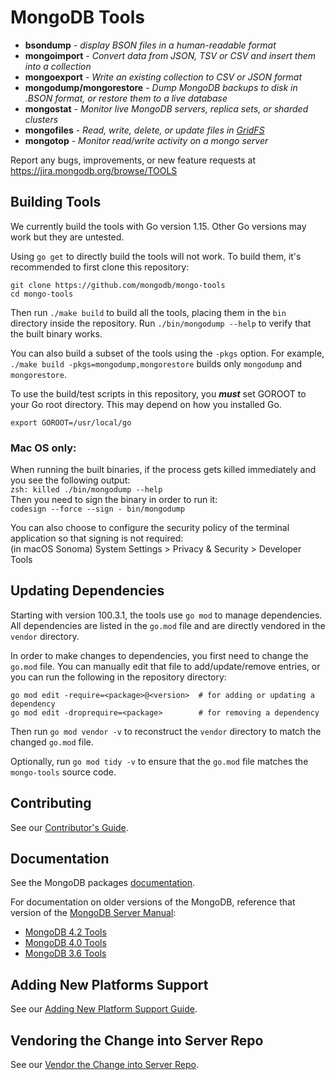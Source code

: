 # MongoDB Tools

- **bsondump** - _display BSON files in a human-readable format_
- **mongoimport** - _Convert data from JSON, TSV or CSV and insert them into a collection_
- **mongoexport** - _Write an existing collection to CSV or JSON format_
- **mongodump/mongorestore** - _Dump MongoDB backups to disk in .BSON format, or restore them to a
  live database_
- **mongostat** - _Monitor live MongoDB servers, replica sets, or sharded clusters_
- **mongofiles** - _Read, write, delete, or update files in
  [GridFS](http://docs.mongodb.org/manual/core/gridfs/)_
- **mongotop** - _Monitor read/write activity on a mongo server_

Report any bugs, improvements, or new feature requests at https://jira.mongodb.org/browse/TOOLS

## Building Tools

We currently build the tools with Go version 1.15. Other Go versions may work but they are untested.

Using `go get` to directly build the tools will not work. To build them, it's recommended to first
clone this repository:

```
git clone https://github.com/mongodb/mongo-tools
cd mongo-tools
```

Then run `./make build` to build all the tools, placing them in the `bin` directory inside the
repository. Run `./bin/mongodump --help` to verify that the built binary works.

You can also build a subset of the tools using the `-pkgs` option. For example,
`./make build -pkgs=mongodump,mongorestore` builds only `mongodump` and `mongorestore`.

To use the build/test scripts in this repository, you **_must_** set GOROOT to your Go root
directory. This may depend on how you installed Go.

```
export GOROOT=/usr/local/go
```

### Mac OS only:

When running the built binaries, if the process gets killed immediately and you see the following
output:  
`zsh: killed ./bin/mongodump --help`  
Then you need to sign the binary in order to run it:  
`codesign --force --sign - bin/mongodump`

You can also choose to configure the security policy of the terminal application so that signing is
not required:  
(in macOS Sonoma) System Settings > Privacy & Security > Developer Tools

## Updating Dependencies

Starting with version 100.3.1, the tools use `go mod` to manage dependencies. All dependencies are
listed in the `go.mod` file and are directly vendored in the `vendor` directory.

In order to make changes to dependencies, you first need to change the `go.mod` file. You can
manually edit that file to add/update/remove entries, or you can run the following in the repository
directory:

```
go mod edit -require=<package>@<version>  # for adding or updating a dependency
go mod edit -droprequire=<package>        # for removing a dependency
```

Then run `go mod vendor -v` to reconstruct the `vendor` directory to match the changed `go.mod`
file.

Optionally, run `go mod tidy -v` to ensure that the `go.mod` file matches the `mongo-tools` source
code.

## Contributing

See our [Contributor's Guide](CONTRIBUTING.md).

## Documentation

See the MongoDB packages [documentation](https://docs.mongodb.org/database-tools/).

For documentation on older versions of the MongoDB, reference that version of the
[MongoDB Server Manual](docs.mongodb.com/manual):

- [MongoDB 4.2 Tools](https://docs.mongodb.org/v4.2/reference/program)
- [MongoDB 4.0 Tools](https://docs.mongodb.org/v4.0/reference/program)
- [MongoDB 3.6 Tools](https://docs.mongodb.org/v3.6/reference/program)

## Adding New Platforms Support

See our [Adding New Platform Support Guide](PLATFORMSUPPORT.md).

## Vendoring the Change into Server Repo

See our [Vendor the Change into Server Repo](SERVERVENDORING.md).
